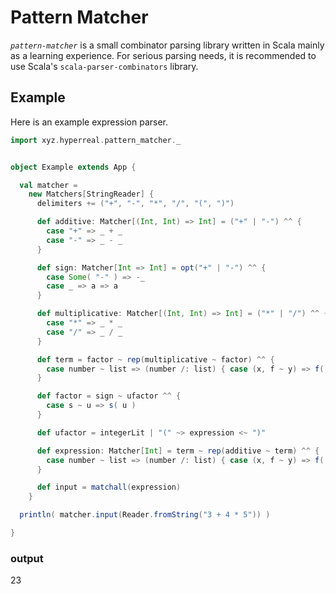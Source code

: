 Pattern Matcher
===============

*`pattern-matcher`* is a small combinator parsing library written in Scala mainly as a learning experience. For serious parsing needs, it is recommended to use Scala's `scala-parser-combinators` library.


Example
-------

Here is an example expression parser.

```scala
import xyz.hyperreal.pattern_matcher._


object Example extends App {

  val matcher =
    new Matchers[StringReader] {
      delimiters += ("+", "-", "*", "/", "(", ")")

      def additive: Matcher[(Int, Int) => Int] = ("+" | "-") ^^ {
        case "+" => _ + _
        case "-" => _ - _
      }

      def sign: Matcher[Int => Int] = opt("+" | "-") ^^ {
        case Some( "-" ) => -_
        case _ => a => a
      }

      def multiplicative: Matcher[(Int, Int) => Int] = ("*" | "/") ^^ {
        case "*" => _ * _
        case "/" => _ / _
      }

      def term = factor ~ rep(multiplicative ~ factor) ^^ {
        case number ~ list => (number /: list) { case (x, f ~ y) => f( x, y ) }
      }

      def factor = sign ~ ufactor ^^ {
        case s ~ u => s( u )
      }

      def ufactor = integerLit | "(" ~> expression <~ ")"

      def expression: Matcher[Int] = term ~ rep(additive ~ term) ^^ {
        case number ~ list => (number /: list) { case (x, f ~ y) => f( x, y ) }
      }

      def input = matchall(expression)
    }

  println( matcher.input(Reader.fromString("3 + 4 * 5")) )

}
```

### output

23
